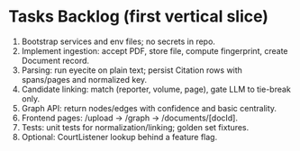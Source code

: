 # Tasks Backlog (first vertical slice)

1. Bootstrap services and env files; no secrets in repo.
2. Implement ingestion: accept PDF, store file, compute fingerprint, create Document record.
3. Parsing: run eyecite on plain text; persist Citation rows with spans/pages and normalized key.
4. Candidate linking: match (reporter, volume, page), gate LLM to tie-break only.
5. Graph API: return nodes/edges with confidence and basic centrality.
6. Frontend pages: /upload → /graph → /documents/[docId].
7. Tests: unit tests for normalization/linking; golden set fixtures.
8. Optional: CourtListener lookup behind a feature flag.
